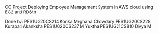 CC Project
Deploying Employee Management System in AWS cloud using EC2 and RDS\n

Done by:
PES1UG20CS214     Konka Meghana Chowdary
PES1UG20CS228     Kurapati Akanksha
PES1UG20CS237     M Yuktha
PES1UG21CS810     Divya M
